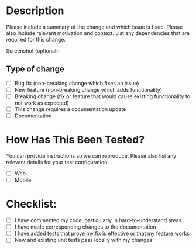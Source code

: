 # Description

Please include a summary of the change and which issue is fixed. Please also include relevant motivation and context. List any dependencies that are required for this change.

Screenshot (optional):

## Type of change

- [ ] Bug fix (non-breaking change which fixes an issue)
- [ ] New feature (non-breaking change which adds functionality)
- [ ] Breaking change (fix or feature that would cause existing functionality to not work as expected)
- [ ] This change requires a documentation update
- [ ] Documentation

# How Has This Been Tested?

You can provide instructions so we can reproduce. Please also list any relevant details for your test configuration

- [ ] Web
- [ ] Mobile

# Checklist:

- [ ] I have commented my code, particularly in hard-to-understand areas
- [ ] I have made corresponding changes to the documentation
- [ ] I have added tests that prove my fix is effective or that my feature works
- [ ] New and existing unit tests pass locally with my changes